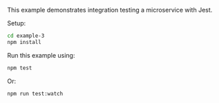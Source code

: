This example demonstrates integration testing a microservice with Jest.

Setup:

```bash
cd example-3
npm install
```

Run this example using:

```bash
npm test
```

Or:

```bash
npm run test:watch
```